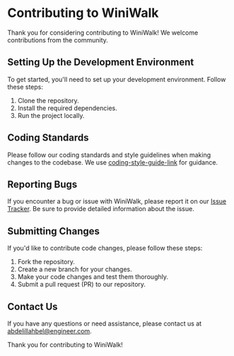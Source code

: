 # Contributing to WiniWalk

Thank you for considering contributing to WiniWalk! We welcome contributions from the community.

## Setting Up the Development Environment

To get started, you'll need to set up your development environment. Follow these steps:

1. Clone the repository.
2. Install the required dependencies.
3. Run the project locally.

## Coding Standards

Please follow our coding standards and style guidelines when making changes to the codebase. We use [coding-style-guide-link](https://github.com/abdelillahbel/WiniWalk/wiki/CODE_OF_CONDUCT.md) for guidance.

## Reporting Bugs

If you encounter a bug or issue with WiniWalk, please report it on our [Issue Tracker](https://github.com/abdelillahbel/WiniWalk/issues). Be sure to provide detailed information about the issue.

## Submitting Changes

If you'd like to contribute code changes, please follow these steps:

1. Fork the repository.
2. Create a new branch for your changes.
3. Make your code changes and test them thoroughly.
4. Submit a pull request (PR) to our repository.

## Contact Us

If you have any questions or need assistance, please contact us at [abdelillahbel@engineer.com](mailto:abdelillahbel@engineer.com).

Thank you for contributing to WiniWalk!
